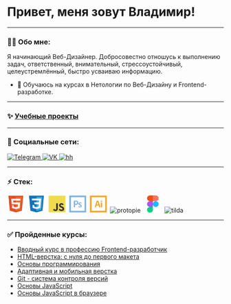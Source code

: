 # Привет, меня зовут Владимир!

---

### 👨‍💻 Обо мне:
Я начинающий Веб-Дизайнер. Добросовестно отношусь к выполнению задач, ответственный, внимательный, стрессоустойчивый, целеустремлённый, быстро усваиваю информацию.

- 🔭 Обучаюсь на курсах в Нетологии по Веб-Дизайну и Frontend-разработке.

---

### ✨ <a href="https://github.com/Kolmykov/myprojects/tree/main">Учебные проекты</a>

---

### 🤝 Социальные сети:

  <div id="badges">
    <a href="https://t.me/kolmykoff" target="_blank">
      <img src="https://smacont.ru/media/Telegram-Logo.png" width="40" height="40" alt="Telegram" />
    </a>
    <a href="https://vk.com/vovakolmykov" target="_blank">
      <img src="https://cdn-icons-png.flaticon.com/512/145/145813.png" width="40" height="40" alt="VK"/>
    </a>
    <a href="https://voronezh.hh.ru/resume/165cb294ff0b8e733f0039ed1f5a7334696337" target="_blank">
      <img src="https://avatars.dzeninfra.ru/get-zen_doc/3769481/pub_5f64e8ddb142594c53f71ff3_5f64f160725dfb4524a447a1/scale_1200" width="40" height="40" alt="hh"/>
    </a>
  </div>

---

### ⚡ Стек:

<div>
  <img src="https://github.com/devicons/devicon/blob/master/icons/html5/html5-original.svg" style="pointer-events: none;" title="html5" alt="html5" width="40" height="40"/>&nbsp;
  <img src="https://github.com/devicons/devicon/blob/master/icons/css3/css3-original.svg" title="css" alt="css" width="40" height="40"/>&nbsp;
  <img src="https://github.com/devicons/devicon/blob/master/icons/javascript/javascript-original.svg" title="javascript" alt="javascript" width="40" height="40"/>&nbsp;
  <img src="https://github.com/devicons/devicon/blob/master/icons/photoshop/photoshop-line.svg" title="photoshop" alt="photoshop" width="40" height="40"/>&nbsp;
  <img src="https://github.com/devicons/devicon/blob/master/icons/illustrator/illustrator-line.svg" title="illustrator" alt="illustrator" width="40" height="40"/>&nbsp;
  <img src="https://www.syssoft.ru/upload/iblock/298/29845fefac1e77a25ec78ed0b574bed7.jpg" title="protopie" alt="protopie" width="40" height="40"/>&nbsp;
  <img src="https://github.com/devicons/devicon/blob/master/icons/figma/figma-original.svg" title="figma" alt="figma" width="40" height="40"/>&nbsp;
  <img src="https://cdn3.iconfinder.com/data/icons/prototyping-and-designing/38/tilda-1024.png" title="tilda" alt="tilda" width="40" height="40"/>&nbsp;
</div>

---

### ✅ Пройденные курсы:

- <a href="https://disk.yandex.ru/i/rfVrb7M1Ktz7aQ">Вводный курс в профессию Frontend-разработчик</a>
- <a href="https://disk.yandex.ru/i/8IRTI4grfOiDCA">HTML-верстка: с нуля до первого макета</a>
- <a href="https://disk.yandex.ru/i/X8As1FXvn5l3wQ">Основы программирования</a>
- <a href="https://disk.yandex.ru/i/z5K0l4SD9CY_5g">Адаптивная и мобильная верстка</a>
- <a href="https://disk.yandex.ru/i/25Q9LSGopRHGvw">Git - система контроля версий</a>
- <a href="https://disk.yandex.ru/i/h0dkwwpKG2JZEw">Основы JavaScript</a>
- <a href="https://disk.yandex.ru/i/Z-qC8yuSu7ykaw">Основы JavaScript в браузере</a>
